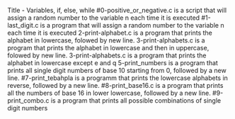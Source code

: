Title - Variables, if, else, while
#0-positive_or_negative.c is a script that will assign a random number to the variable n each time it is executed
#1-last_digit.c is a program that will assign a random number to the variable n each time it is executed
2-print-alphabet.c is a program that prints the alphabet in lowercase, folowed by new line.
3-print-alphabets.c is a program that prints the alphabet in lowercase and then in uppercase, folowed by new line.
3-print-alphabets.c is a program that prints the alphabet in lowercase except e and q
5-print_numbers is a program that prints all single digit numbers of base 10 starting from 0, followed by a new line.
#7-print_tebahpla is a programm that prints the lowercase alphabets in reverse, followed by a new line.
#8-print_base16.c is a program that prints all the numbers of base 16 in lower lowercase, followed by a new line.
#9-print_combo.c is a program that prints all possible combinations of single digit numbers
